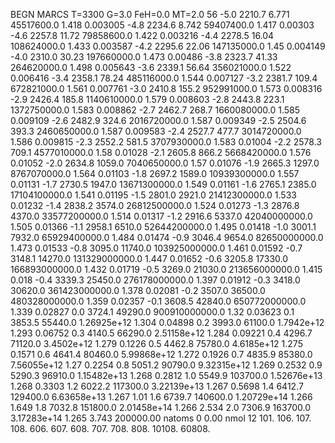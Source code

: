 BEGN
MARCS T=3300 G=3.0 FeH=0.0 MT=2.0
                  56
-5.0 2210.7 6.771 45517600.0 1.418 0.003005 
-4.8 2234.6 8.742 59407400.0 1.417 0.00303 
-4.6 2257.8 11.72 79858600.0 1.422 0.003216 
-4.4 2278.5 16.04 108624000.0 1.433 0.003587 
-4.2 2295.6 22.06 147135000.0 1.45 0.004149 
-4.0 2310.0 30.23 197660000.0 1.473 0.00486 
-3.8 2323.7 41.33 264620000.0 1.498 0.005643 
-3.6 2339.1 56.64 356021000.0 1.522 0.006416 
-3.4 2358.1 78.24 485116000.0 1.544 0.007127 
-3.2 2381.7 109.4 672821000.0 1.561 0.007761 
-3.0 2410.8 155.2 952991000.0 1.573 0.008316 
-2.9 2426.4 185.8 1140610000.0 1.579 0.008603 
-2.8 2443.8 223.1 1372750000.0 1.583 0.008862 
-2.7 2462.7 268.7 1660080000.0 1.585 0.009109 
-2.6 2482.9 324.6 2016720000.0 1.587 0.009349 
-2.5 2504.6 393.3 2460650000.0 1.587 0.009583 
-2.4 2527.7 477.7 3014720000.0 1.586 0.009815 
-2.3 2552.2 581.5 3707930000.0 1.583 0.01004 
-2.2 2578.3 709.1 4577010000.0 1.58 0.01028 
-2.1 2605.8 866.2 5668420000.0 1.576 0.01052 
-2.0 2634.8 1059.0 7040650000.0 1.57 0.01076 
-1.9 2665.3 1297.0 8767070000.0 1.564 0.01103 
-1.8 2697.2 1589.0 10939300000.0 1.557 0.01131 
-1.7 2730.5 1947.0 13671300000.0 1.549 0.01161 
-1.6 2765.1 2385.0 17104100000.0 1.541 0.01195 
-1.5 2801.0 2921.0 21412300000.0 1.533 0.01232 
-1.4 2838.2 3574.0 26812500000.0 1.524 0.01273 
-1.3 2876.8 4370.0 33577200000.0 1.514 0.01317 
-1.2 2916.6 5337.0 42040000000.0 1.505 0.01366 
-1.1 2958.1 6510.0 52644200000.0 1.495 0.01418 
-1.0 3001.1 7932.0 65929400000.0 1.484 0.01474 
-0.9 3046.4 9654.0 82650000000.0 1.473 0.01533 
-0.8 3095.0 11740.0 103925000000.0 1.461 0.01592 
-0.7 3148.1 14270.0 131329000000.0 1.447 0.01652 
-0.6 3205.8 17330.0 166893000000.0 1.432 0.01719 
-0.5 3269.0 21030.0 213656000000.0 1.415 0.018 
-0.4 3339.3 25450.0 276178000000.0 1.397 0.01912 
-0.3 3418.0 30620.0 361423000000.0 1.378 0.02081 
-0.2 3507.0 36500.0 480328000000.0 1.359 0.02357 
-0.1 3608.5 42840.0 650772000000.0 1.339 0.02827 
0.0 3724.1 49290.0 900910000000.0 1.32 0.03623 
0.1 3853.5 55440.0 1.26925e+12 1.304 0.04898 
0.2 3993.0 61100.0 1.7942e+12 1.293 0.06752 
0.3 4140.5 66290.0 2.51158e+12 1.284 0.09221 
0.4 4296.7 71120.0 3.4502e+12 1.279 0.1226 
0.5 4462.8 75780.0 4.6185e+12 1.275 0.1571 
0.6 4641.4 80460.0 5.99868e+12 1.272 0.1926 
0.7 4835.9 85380.0 7.56055e+12 1.27 0.2254 
0.8 5051.2 90790.0 9.32315e+12 1.269 0.2532 
0.9 5290.3 96910.0 1.15482e+13 1.268 0.2812 
1.0 5549.9 103700.0 1.52676e+13 1.268 0.3303 
1.2 6022.2 117300.0 3.22139e+13 1.267 0.5698 
1.4 6412.7 129400.0 6.63658e+13 1.267 1.01 
1.6 6739.7 140600.0 1.20729e+14 1.266 1.649 
1.8 7032.8 151800.0 2.01458e+14 1.266 2.534 
2.0 7306.9 163700.0 3.17283e+14 1.265 3.743 
200000.00
natoms              0      0.00
nmol          12
          101.         106.       107.      108.         606.        607.        608.
          707.         708.       808.    10108.       60808.
